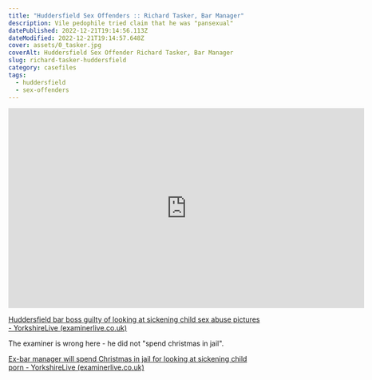 ```yaml
---
title: "Huddersfield Sex Offenders :: Richard Tasker, Bar Manager"
description: Vile pedophile tried claim that he was "pansexual"
datePublished: 2022-12-21T19:14:56.113Z
dateModified: 2022-12-21T19:14:57.648Z
cover: assets/0_tasker.jpg
coverAlt: Huddersfield Sex Offender Richard Tasker, Bar Manager
slug: richard-tasker-huddersfield
category: casefiles
tags:
  - huddersfield
  - sex-offenders
---
```

<iframe width="713" height="401" src="https://www.youtube.com/embed/0wJGOY0B578" title="Richard Tasker, The Parish, Huddersfield - pedophile" frameborder="0" allow="accelerometer; autoplay; clipboard-write; encrypted-media; gyroscope; picture-in-picture" allowfullscreen></iframe>



<!--StartFragment-->

[Huddersfield bar boss guilty of looking at sickening child sex abuse pictures - YorkshireLive (examinerlive.co.uk)](https://www.examinerlive.co.uk/news/west-yorkshire-news/huddersfield-man-who-claimed-computer-19195419)

<!--EndFragment-->

T﻿he examiner is wrong here - he did not "spend christmas in jail".

<!--StartFragment-->

[Ex-bar manager will spend Christmas in jail for looking at sickening child porn - YorkshireLive (examinerlive.co.uk)](https://www.examinerlive.co.uk/news/west-yorkshire-news/ex-bar-manager-spend-christmas-19394606)

<!--EndFragment-->